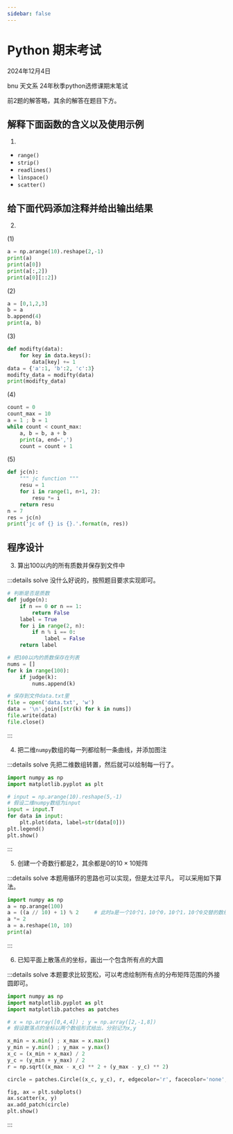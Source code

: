 ```yaml
---
sidebar: false
---
```


# Python 期末考试

2024年12月4日

bnu 天文系 24年秋季python选修课期末笔试

前2题的解答略，其余的解答在题目下方。

## 解释下面函数的含义以及使用示例

1. 

- `range()`
- `strip()`
- `readlines()`
- `linspace()`
- `scatter()`

## 给下面代码添加注释并给出输出结果

2. 

(1) 
```py
a = np.arange(10).reshape(2,-1)
print(a)
print(a[0])
print(a[:,2])
print(a[0][::2])
```

(2)
```py
a = [0,1,2,3]
b = a
b.append(4)
print(a, b)
```

(3)
```py
def modifty(data):
    for key in data.keys():
        data[key] += 1
data = {'a':1, 'b':2, 'c':3}
modifty_data = modifty(data)
print(modifty_data)
```

(4)
```py
count = 0
count_max = 10
a = 1 ; b = 1
while count < count_max:
    a, b = b, a + b
    print(a, end=',')
    count = count + 1
```

(5)
```py
def jc(n):
    """ jc function """
    resu = 1
    for i in range(1, n+1, 2):
        resu *= i
    return resu
n = 7
res = jc(n)
print('jc of {} is {}.'.format(n, res))
```

## 程序设计

3. 算出$100$以内的所有质数并保存到文件中

:::details solve
没什么好说的，按照题目要求实现即可。
```py
# 判断是否是质数
def judge(n):
    if n == 0 or n == 1:
        return False
    label = True
    for i in range(2, n):
        if n % i == 0:
            label = False
    return label

# 把100以内的质数保存在列表
nums = []
for k in range(100):
    if judge(k):
        nums.append(k)

# 保存到文件data.txt里
file = open('data.txt', 'w')
data = '\n'.join([str(k) for k in nums])
file.write(data)
file.close()
```
:::

4. 把二维`numpy`数组的每一列都绘制一条曲线，并添加图注

:::details solve
先把二维数组转置，然后就可以绘制每一行了。
```py
import numpy as np
import matplotlib.pyplot as plt

# input = np.arange(10).reshape(5,-1)
# 假设二维numpy数组为input
input = input.T
for data in input:
    plt.plot(data, label=str(data[0]))
plt.legend()
plt.show()
```
:::

5. 创建一个奇数行都是$2$，其余都是$0$的$10\times10$矩阵

:::details solve
本题用循环的思路也可以实现，但是太过平凡，
可以采用如下算法。
```py
import numpy as np
a = np.arange(100)
a = ((a // 10) + 1) % 2     # 此时a是一个10个1，10个0，10个1，10个0交替的数组
a *= 2
a = a.reshape(10, 10)
print(a)
```
:::

6. 已知平面上散落点的坐标，画出一个包含所有点的大圆

:::details solve
本题要求比较宽松，可以考虑绘制所有点的分布矩阵范围的外接圆即可。
```py
import numpy as np
import matplotlib.pyplot as plt
import matplotlib.patches as patches

# x = np.array([0,4,4]) ; y = np.array([2,-1,8])
# 假设散落点的坐标以两个数组形式给出，分别记为x,y

x_min = x.min() ; x_max = x.max()
y_min = y.min() ; y_max = y.max()
x_c = (x_min + x_max) / 2
y_c = (y_min + y_max) / 2
r = np.sqrt((x_max - x_c) ** 2 + (y_max - y_c) ** 2)

circle = patches.Circle((x_c, y_c), r, edgecolor='r', facecolor='none', lw=1)

fig, ax = plt.subplots()
ax.scatter(x, y)
ax.add_patch(circle)
plt.show()
```
:::

